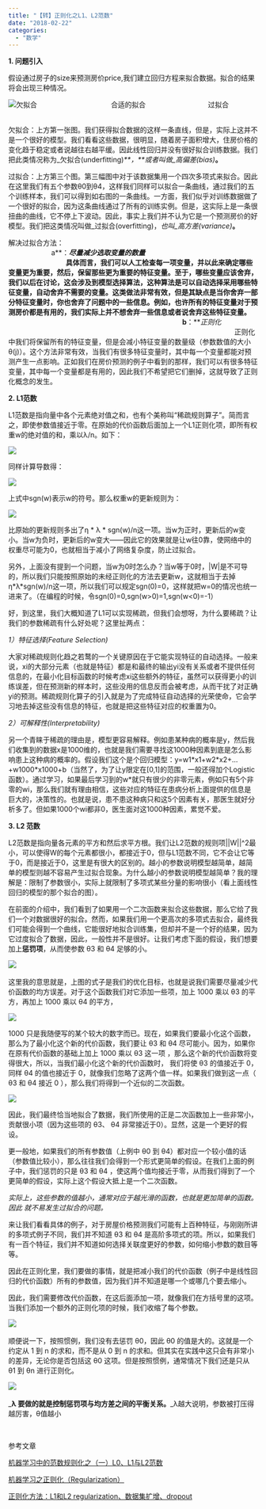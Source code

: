 ```yaml
---
title: "【转】正则化之L1、L2范数"
date: "2018-02-22"
categories: 
  - "数学"
---
```


**1\. 问题引入**

假设通过房子的size来预测房价price,我们建立回归方程来拟合数据。拟合的结果将会出现三种情况。

[![](http://s9.sinaimg.cn/mw690/002o3YiAzy72L2nkxeg48)](http://photo.blog.sina.com.cn/showpic.html#blogid=&url=http://album.sina.com.cn/pic/002o3YiAzy72L2nkxeg48)欠拟合                                      合适的拟合                                过拟合                   

欠拟合：上方第一张图。我们获得拟合数据的这样一条直线，但是，实际上这并不是一个很好的模型。我们看看这些数据，很明显，随着房子面积增大，住房价格的变化趋于稳定或者说越往右越平缓。因此线性回归并没有很好拟合训练数据。我们把此类情况称为_欠拟合(underfitting)_**，**或者叫做_高偏差(bias)_**。**

过拟合​：上方第三个图。第三幅图中对于该数据集用一个四次多项式来拟合。因此在这里我们有五个参数θ0到θ4，这样我们同样可以拟合一条曲线，通过我们的五个训练样本，我们可以得到如右图的一条曲线。一方面，我们似乎对训练数据做了一个很好的拟合，因为这条曲线通过了所有的训练实例。但是，这实际上是一条很扭曲的曲线，它不停上下波动。因此，事实上我们并不认为它是一个预测房价的好模型。我们把这类情况叫做_过拟合(overfitting)，_也叫_高方差(variance)_**。**

解决过拟合方法：                                                                                                                         a**：**_尽量减少选取变量的数量_                                                                                                        具体而言，我们可以人工检查每一项变量，并以此来确定哪些变量更为重要，然后，保留那些更为重要的特征变量。至于，哪些变量应该舍弃，我们以后在讨论，这会涉及到模型选择算法，这种算法是可以自动选择采用哪些特征变量，自动舍弃不需要的变量。这类做法非常有效，但是其缺点是当你舍弃一部分特征变量时，你也舍弃了问题中的一些信息。例如，也许所有的特征变量对于预测房价都是有用的，我们实际上并不想舍弃一些信息或者说舍弃这些特征变量。                                                                                                              b**：**_正则化_                                                                                                                                       正则化中我们将保留所有的特征变量，但是会减小特征变量的数量级（参数数值的大小θ(j)）。这个方法非常有效，当我们有很多特征变量时，其中每一个变量都能对预测产生一点影响。正如我们在房价预测的例子中看到的那样，我们可以有很多特征变量，其中每一个变量都是有用的，因此我们不希望把它们删掉，这就导致了正则化概念的发生。

**2\. L1范数**

​L1范数是指向量中各个元素绝对值之和，也有个美称叫“稀疏规则算子”。简而言之，即使参数值接近于零。在原始的代价函数后面加上一个L1正则化项，即所有权重w的绝对值的和，乘以λ/n。如下：

[![](http://s1.sinaimg.cn/mw690/002o3YiAzy72LCRnMWI90)](http://photo.blog.sina.com.cn/showpic.html#blogid=&url=http://album.sina.com.cn/pic/002o3YiAzy72LCRnMWI90)

​同样计算导数得：

[![](http://s7.sinaimg.cn/mw690/002o3YiAzy72LCUYV4Ga6)](http://photo.blog.sina.com.cn/showpic.html#blogid=&url=http://album.sina.com.cn/pic/002o3YiAzy72LCUYV4Ga6)

上式中sgn(w)表示w的符号。那么权重w的更新规则为：​

[![](http://s2.sinaimg.cn/mw690/002o3YiAzy72LCWv22l41)](http://photo.blog.sina.com.cn/showpic.html#blogid=&url=http://album.sina.com.cn/pic/002o3YiAzy72LCWv22l41)

比原始的更新规则多出了η \* λ \* sgn(w)/n这一项。当w为正时，更新后的w变小。当w为负时，更新后的w变大——因此它的效果就是让w往0靠，使网络中的权重尽可能为0，也就相当于减小了网络复杂度，防止过拟合。

另外，上面没有提到一个问题，当w为0时怎么办？当w等于0时，|W|是不可导的，所以我们只能按照原始的未经正则化的方法去更新w，这就相当于去掉η\*λ\*sgn(w)/n这一项，所以我们可以规定sgn(0)=0，这样就把w=0的情况也统一进来了。（在编程的时候，令sgn(0)=0,sgn(w>0)=1,sgn(w<0)=-1）

好，到这里，我们大概知道了L1可以实现稀疏，但我们会想呀，为什么要稀疏？让我们的参数稀疏有什么好处呢？这里扯两点：

_1）特征选择(Feature Selection)_

大家对稀疏规则化趋之若鹜的一个关键原因在于它能实现特征的自动选择。一般来说，xi的大部分元素（也就是特征）都是和最终的输出yi没有关系或者不提供任何信息的，在最小化目标函数的时候考虑xi这些额外的特征，虽然可以获得更小的训练误差，但在预测新的样本时，这些没用的信息反而会被考虑，从而干扰了对正确yi的预测。稀疏规则化算子的引入就是为了完成特征自动选择的光荣使命，它会学习地去掉这些没有信息的特征，也就是把这些特征对应的权重置为0。

_2）可解释性(Interpretability)_

另一个青睐于稀疏的理由是，模型更容易解释。例如患某种病的概率是y，然后我们收集到的数据x是1000维的，也就是我们需要寻找这1000种因素到底是怎么影响患上这种病的概率的。假设我们这个是个回归模型：y=w1\*x1+w2\*x2+…+w1000\*x1000+b（当然了，为了让y限定在\[0,1\]的范围，一般还得加个Logistic函数）。通过学习，如果最后学习到的w\*就只有很少的非零元素，例如只有5个非零的wi，那么我们就有理由相信，这些对应的特征在患病分析上面提供的信息是巨大的，决策性的。也就是说，患不患这种病只和这5个因素有关，那医生就好分析多了。但如果1000个wi都非0，医生面对这1000种因素，累觉不爱。

**3\. L2 范数**

L2范数是指向量各元素的平方和然后求平方根。我们让L2范数的规则项||W||^2最小，可以使得W的每个元素都很小，都接近于0，但与L1范数不同，它不会让它等于0，而是接近于0，这里是有很大的区别的。越小的参数说明模型越简单，越简单的模型则越不容易产生过拟合现象。为什么越小的参数说明模型越简单？我的理解是：限制了参数很小，实际上就限制了多项式某些分量的影响很小（看上面线性回归的模型的那个拟合的图）。

​在前面的介绍中，我们看到了如果用一个二次函数来拟合这些数据，那么它给了我们一个对数据很好的拟合。然而，如果我们用一个更高次的多项式去拟合，最终我们可能会得到一个曲线，它能很好地拟合训练集，但却并不是一个好的结果，因为它过度拟合了数据，因此，一般性并不是很好。让我们考虑下面的假设，我们想要加上**惩罚项**，从而使参数 θ3 和 θ4 足够的小。

[![](http://s11.sinaimg.cn/mw690/002o3YiAzy72L3toRMS1a)](http://photo.blog.sina.com.cn/showpic.html#blogid=&url=http://album.sina.com.cn/pic/002o3YiAzy72L3toRMS1a) 

这里我的意思就是，上图的式子是我们的优化目标，也就是说我们需要尽量减少代价函数的均方误差。对于这个函数我们对它添加一些项，加上 1000 乘以 θ3 的平方，再加上 1000 乘以 θ4 的平方，

[![](http://s2.sinaimg.cn/mw690/002o3YiAzy72L3vR4Xf11)](http://photo.blog.sina.com.cn/showpic.html#blogid=&url=http://album.sina.com.cn/pic/002o3YiAzy72L3vR4Xf11)

1000 只是我随便写的某个较大的数字而已。现在，如果我们要最小化这个函数，那么为了最小化这个新的代价函数，我们要让 θ3 和 θ4 尽可能小。因为，如果你在原有代价函数的基础上加上 1000 乘以 θ3 这一项 ，那么这个新的代价函数将变得很大，所以，当我们最小化这个新的代价函数时， 我们将使 θ3 的值接近于 0，同样 θ4 的值也接近于 0，就像我们忽略了这两个值一样。如果我们做到这一点（ θ3 和 θ4 接近 0 ），那么我们将得到一个近似的二次函数。

[![](http://s13.sinaimg.cn/mw690/002o3YiAzy72L3wLHuAfc)](http://photo.blog.sina.com.cn/showpic.html#blogid=&url=http://album.sina.com.cn/pic/002o3YiAzy72L3wLHuAfc)

因此，我们最终恰当地拟合了数据，我们所使用的正是二次函数加上一些非常小，贡献很小项（因为这些项的 θ3、 θ4 非常接近于0）。显然，这是一个更好的假设。

​更一般地，如果我们的所有参数值（上例中 θ0 到 θ4）都对应一个较小值的话（参数值比较小），那么往往我们会得到一个形式更简单的假设。在我们上面的例子中，我们惩罚的只是 θ3 和 θ4 ，使这两个值均接近于零，从而我们得到了一个更简单的假设，实际上这个假设大抵上是一个二次函数。

_实际上，这些参数的值越小，通常对应于越光滑的函数，也就是更加简单的函数。因此 就不易发生过拟合的问题。​_

来让我们看看具体的例子，对于房屋价格预测我们可能有上百种特征，与刚刚所讲的多项式例子不同，我们并不知道 θ3 和 θ4 是高阶多项式的项。所以，如果我们有一百个特征，我们并不知道如何选择关联度更好的参数，如何缩小参数的数目等等。

因此在正则化里，我们要做的事情，就是把减小我们的代价函数（例子中是线性回归的代价函数）所有的参数值，因为我们并不知道是哪一个或哪几个要去缩小。

因此，我们需要修改代价函数，在这后面添加一项，就像我们在方括号里的这项。当我们添加一个额外的正则化项的时候，我们收缩了每个参数。

[![](http://s6.sinaimg.cn/mw690/002o3YiAzy72L3LEqahf5)](http://photo.blog.sina.com.cn/showpic.html#blogid=&url=http://album.sina.com.cn/pic/002o3YiAzy72L3LEqahf5) 

​顺便说一下，按照惯例，我们没有去惩罚 θ0，因此 θ0 的值是大的。这就是一个约定从 1 到 n 的求和，而不是从 0 到 n 的求和。但其实在实践中这只会有非常小的差异，无论你是否包括这 θ0 这项。但是按照惯例，通常情况下我们还是只从 θ1 到 θn 进行正则化。

[![](http://s16.sinaimg.cn/mw690/002o3YiAzy72L3Q7iVNaf)](http://photo.blog.sina.com.cn/showpic.html#blogid=&url=http://album.sina.com.cn/pic/002o3YiAzy72L3Q7iVNaf) 

_**λ 要做的就是控制惩罚项与均方差之间的平衡关系。**​_λ越大说明，参数被打压得越厉害，θ值越小

_​_

参考文章

​[机器学习中的范数规则化之（一）L0、L1与L2范数](http://blog.csdn.net/zouxy09/article/details/24971995/)

[机器学习之正则化（Regularization）](http://doc.okbase.net/jianxinzhou/archive/111322.html)

[正则化方法：L1和L2 regularization、数据集扩增、dropout](http://www.mamicode.com/info-detail-517504.html)
